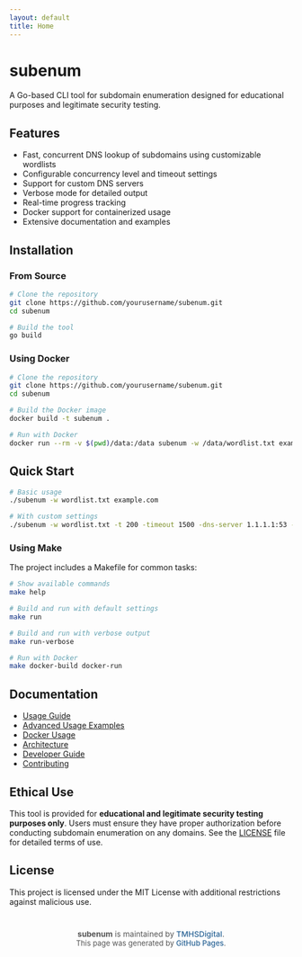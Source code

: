 ```yaml
---
layout: default
title: Home
---
```


# subenum

A Go-based CLI tool for subdomain enumeration designed for educational purposes and legitimate security testing.

## Features

- Fast, concurrent DNS lookup of subdomains using customizable wordlists
- Configurable concurrency level and timeout settings
- Support for custom DNS servers
- Verbose mode for detailed output
- Real-time progress tracking
- Docker support for containerized usage
- Extensive documentation and examples

## Installation

### From Source

```bash
# Clone the repository
git clone https://github.com/yourusername/subenum.git
cd subenum

# Build the tool
go build
```

### Using Docker

```bash
# Clone the repository
git clone https://github.com/yourusername/subenum.git
cd subenum

# Build the Docker image
docker build -t subenum .

# Run with Docker
docker run --rm -v $(pwd)/data:/data subenum -w /data/wordlist.txt example.com
```

## Quick Start

```bash
# Basic usage
./subenum -w wordlist.txt example.com

# With custom settings
./subenum -w wordlist.txt -t 200 -timeout 1500 -dns-server 1.1.1.1:53 -v example.com
```

### Using Make

The project includes a Makefile for common tasks:

```bash
# Show available commands
make help

# Build and run with default settings
make run

# Build and run with verbose output
make run-verbose

# Run with Docker
make docker-build docker-run
```

## Documentation

- [Usage Guide](https://github.com/yourusername/subenum#usage)
- [Advanced Usage Examples](https://github.com/yourusername/subenum/blob/main/examples/advanced_usage.md)
- [Docker Usage](#using-docker)
- [Architecture](ARCHITECTURE.html)
- [Developer Guide](DEVELOPER_GUIDE.html)
- [Contributing](CONTRIBUTING.html)

## Ethical Use

This tool is provided for **educational and legitimate security testing purposes only**. Users must ensure they have proper authorization before conducting subdomain enumeration on any domains. See the [LICENSE](https://github.com/yourusername/subenum/blob/main/LICENSE) file for detailed terms of use.

## License

This project is licensed under the MIT License with additional restrictions against malicious use. 

<div class="site-footer">
  <strong>subenum</strong> is maintained by <a href="https://github.com/TMHSDigital">TMHSDigital</a>.<br>
  <span style="font-size:0.95em;">This page was generated by <a href="https://pages.github.com/">GitHub Pages</a>.</span>
</div>

<style>
.site-footer {
  text-align: center;
  margin-top: 3em;
  font-size: 0.98em;
  color: #555;
  padding-bottom: 1.5em;
}
.site-footer a {
  color: #2a6496;
  text-decoration: none;
  font-weight: 500;
}
.site-footer a:hover {
  text-decoration: underline;
}
</style> 